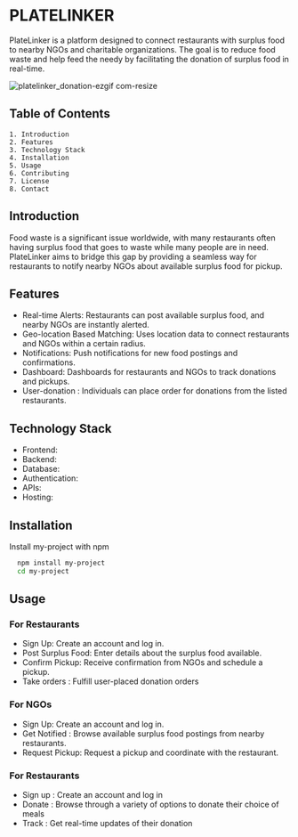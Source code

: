 
# PLATELINKER

PlateLinker is a platform designed to connect restaurants with surplus food to nearby NGOs and charitable organizations. The goal is to reduce food waste and help feed the needy by facilitating the donation of surplus food in real-time.

![platelinker_donation-ezgif com-resize](https://github.com/Kunal1223/NMIT_HACKS/assets/120008204/711cb340-dfde-49f8-a19f-33180aab12ae)


## Table of Contents 

    1. Introduction
    2. Features
    3. Technology Stack
    4. Installation
    5. Usage
    6. Contributing
    7. License
    8. Contact
## Introduction

Food waste is a significant issue worldwide, with many restaurants often having surplus food that goes to waste while many people are in need. PlateLinker aims to bridge this gap by providing a seamless way for restaurants to notify nearby NGOs about available surplus food for pickup.
## Features

* Real-time Alerts: Restaurants can post available surplus food, and nearby NGOs are instantly alerted.
* Geo-location Based Matching: Uses location data to connect restaurants and NGOs within a certain radius.
* Notifications: Push notifications for new food postings and confirmations.
* Dashboard: Dashboards for restaurants and NGOs to track donations and pickups.
* User-donation : Individuals can place order for donations from the listed restaurants.

## Technology Stack

* Frontend: 
* Backend: 
* Database: 
* Authentication: 
* APIs: 
* Hosting: 
## Installation

Install my-project with npm

```bash
  npm install my-project
  cd my-project
```
    
## Usage

### For Restaurants
* Sign Up: Create an account and log in.
* Post Surplus Food: Enter details about the surplus food available.
* Confirm Pickup: Receive confirmation from NGOs and schedule a pickup.
* Take orders : Fulfill user-placed donation orders


### For NGOs
* Sign Up: Create an account and log in.
* Get Notified : Browse available surplus food postings from nearby restaurants.
* Request Pickup: Request a pickup and coordinate with the restaurant.

### For Restaurants
* Sign up : Create an account and log in
* Donate : Browse through a variety of options to donate their choice of meals
* Track : Get real-time updates of their donation

